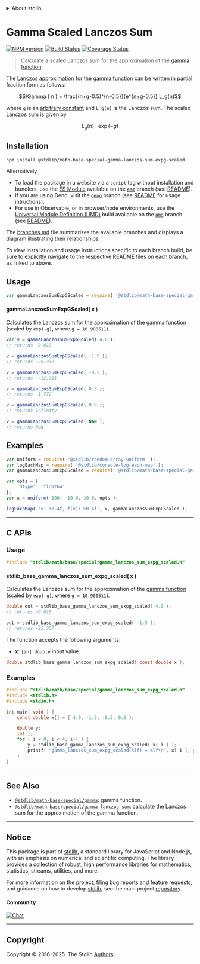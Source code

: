 <!--

@license Apache-2.0

Copyright (c) 2018 The Stdlib Authors.

Licensed under the Apache License, Version 2.0 (the "License");
you may not use this file except in compliance with the License.
You may obtain a copy of the License at

   http://www.apache.org/licenses/LICENSE-2.0

Unless required by applicable law or agreed to in writing, software
distributed under the License is distributed on an "AS IS" BASIS,
WITHOUT WARRANTIES OR CONDITIONS OF ANY KIND, either express or implied.
See the License for the specific language governing permissions and
limitations under the License.

-->


<details>
  <summary>
    About stdlib...
  </summary>
  <p>We believe in a future in which the web is a preferred environment for numerical computation. To help realize this future, we've built stdlib. stdlib is a standard library, with an emphasis on numerical and scientific computation, written in JavaScript (and C) for execution in browsers and in Node.js.</p>
  <p>The library is fully decomposable, being architected in such a way that you can swap out and mix and match APIs and functionality to cater to your exact preferences and use cases.</p>
  <p>When you use stdlib, you can be absolutely certain that you are using the most thorough, rigorous, well-written, studied, documented, tested, measured, and high-quality code out there.</p>
  <p>To join us in bringing numerical computing to the web, get started by checking us out on <a href="https://github.com/stdlib-js/stdlib">GitHub</a>, and please consider <a href="https://opencollective.com/stdlib">financially supporting stdlib</a>. We greatly appreciate your continued support!</p>
</details>

# Gamma Scaled Lanczos Sum

[![NPM version][npm-image]][npm-url] [![Build Status][test-image]][test-url] [![Coverage Status][coverage-image]][coverage-url] <!-- [![dependencies][dependencies-image]][dependencies-url] -->

> Calculate a scaled Lanczos sum for the approximation of the [gamma function][gamma-function].

<section class="intro">

The [Lanczos approximation][lanczos-approximation] for the [gamma function][gamma-function] can be written in partial fraction form as follows:

<!-- <equation class="equation" label="eq:lanczos_approximation" align="center" raw="\Gamma ( n ) = \frac{(n+g-0.5)^{n-0.5}}{e^{n+g-0.5}} L_g(n)" alt="Lanczos approximation for gamma function."> -->

```math
\Gamma ( n ) = \frac{(n+g-0.5)^{n-0.5}}{e^{n+g-0.5}} L_g(n)
```

<!-- <div class="equation" align="center" data-raw-text="\Gamma ( n ) = \frac{(n+g-0.5)^{n-0.5}}{e^{n+g-0.5}} L_g(n)" data-equation="eq:lanczos_approximation">
    <img src="https://cdn.jsdelivr.net/gh/stdlib-js/stdlib@bb29798906e119fcb2af99e94b60407a270c9b32/lib/node_modules/@stdlib/math/base/special/gamma-lanczos-sum-expg-scaled/docs/img/equation_lanczos_approximation.svg" alt="Lanczos approximation for gamma function.">
    <br>
</div> -->

<!-- </equation> -->

where `g` is an [arbitrary constant][@stdlib/constants/float64/gamma-lanczos-g] and `L_g(n)` is the Lanczos sum. The scaled Lanczos sum is given by

<!-- <equation class="equation" label="eq:scaled_lanczos_sum" align="center" raw="L_g(n) \cdot \exp(-g)" alt="Scaled Lanczos sum."> -->

```math
L_g(n) \cdot \exp(-g)
```

<!-- <div class="equation" align="center" data-raw-text="L_g(n) \cdot \exp(-g)" data-equation="eq:scaled_lanczos_sum">
    <img src="https://cdn.jsdelivr.net/gh/stdlib-js/stdlib@bb29798906e119fcb2af99e94b60407a270c9b32/lib/node_modules/@stdlib/math/base/special/gamma-lanczos-sum-expg-scaled/docs/img/equation_scaled_lanczos_sum.svg" alt="Scaled Lanczos sum.">
    <br>
</div> -->

<!-- </equation> -->

</section>

<!-- /.intro -->

<section class="installation">

## Installation

```bash
npm install @stdlib/math-base-special-gamma-lanczos-sum-expg-scaled
```

Alternatively,

-   To load the package in a website via a `script` tag without installation and bundlers, use the [ES Module][es-module] available on the [`esm`][esm-url] branch (see [README][esm-readme]).
-   If you are using Deno, visit the [`deno`][deno-url] branch (see [README][deno-readme] for usage intructions).
-   For use in Observable, or in browser/node environments, use the [Universal Module Definition (UMD)][umd] build available on the [`umd`][umd-url] branch (see [README][umd-readme]).

The [branches.md][branches-url] file summarizes the available branches and displays a diagram illustrating their relationships.

To view installation and usage instructions specific to each branch build, be sure to explicitly navigate to the respective README files on each branch, as linked to above.

</section>

<section class="usage">

## Usage

```javascript
var gammaLanczosSumExpGScaled = require( '@stdlib/math-base-special-gamma-lanczos-sum-expg-scaled' );
```

#### gammaLanczosSumExpGScaled( x )

Calculates the Lanczos sum for the approximation of the [gamma function][gamma-function] (scaled by `exp(-g)`, where `g = 10.900511`).

```javascript
var v = gammaLanczosSumExpGScaled( 4.0 );
// returns ~0.018

v = gammaLanczosSumExpGScaled( -1.5 );
// returns ~25.337

v = gammaLanczosSumExpGScaled( -0.5 );
// returns ~-12.911

v = gammaLanczosSumExpGScaled( 0.5 );
// returns ~1.772

v = gammaLanczosSumExpGScaled( 0.0 );
// returns Infinity

v = gammaLanczosSumExpGScaled( NaN );
// returns NaN
```

</section>

<!-- /.usage -->

<section class="examples">

## Examples

<!-- eslint no-undef: "error" -->

```javascript
var uniform = require( '@stdlib/random-array-uniform' );
var logEachMap = require( '@stdlib/console-log-each-map' );
var gammaLanczosSumExpGScaled = require( '@stdlib/math-base-special-gamma-lanczos-sum-expg-scaled' );

var opts = {
    'dtype': 'float64'
};
var x = uniform( 100, -10.0, 10.0, opts );

logEachMap( 'x: %0.4f, f(x): %0.4f', x, gammaLanczosSumExpGScaled );
```

</section>

<!-- /.examples -->

<!-- C interface documentation. -->

* * *

<section class="c">

## C APIs

<!-- Section to include introductory text. Make sure to keep an empty line after the intro `section` element and another before the `/section` close. -->

<section class="intro">

</section>

<!-- /.intro -->

<!-- C usage documentation. -->

<section class="usage">

### Usage

```c
#include "stdlib/math/base/special/gamma_lanczos_sum_expg_scaled.h"
```

#### stdlib_base_gamma_lanczos_sum_expg_scaled( x )

Calculates the Lanczos sum for the approximation of the [gamma function][gamma-function] (scaled by `exp(-g)`, where `g = 10.900511`).

```c
double out = stdlib_base_gamma_lanczos_sum_expg_scaled( 4.0 );
// returns ~0.018

out = stdlib_base_gamma_lanczos_sum_expg_scaled( -1.5 );
// returns ~25.337
```

The function accepts the following arguments:

-   **x**: `[in] double` input value.

```c
double stdlib_base_gamma_lanczos_sum_expg_scaled( const double x );
```

</section>

<!-- /.usage -->

<!-- C API usage notes. Make sure to keep an empty line after the `section` element and another before the `/section` close. -->

<section class="notes">

</section>

<!-- /.notes -->

<!-- C API usage examples. -->

<section class="examples">

### Examples

```c
#include "stdlib/math/base/special/gamma_lanczos_sum_expg_scaled.h"
#include <stdlib.h>
#include <stdio.h>

int main( void ) {
    const double x[] = { 4.0, -1.5, -0.5, 0.5 };

    double y;
    int i;
    for ( i = 0; i < 4; i++ ) {
        y = stdlib_base_gamma_lanczos_sum_expg_scaled( x[ i ] );
        printf( "gamma_lanczos_sum_expg_scaled(%lf) = %lf\n", x[ i ], y );
    }
}
```

</section>

<!-- /.examples -->

</section>

<!-- /.c -->

<!-- Section for related `stdlib` packages. Do not manually edit this section, as it is automatically populated. -->

<section class="related">

* * *

## See Also

-   <span class="package-name">[`@stdlib/math-base/special/gamma`][@stdlib/math/base/special/gamma]</span><span class="delimiter">: </span><span class="description">gamma function.</span>
-   <span class="package-name">[`@stdlib/math-base/special/gamma-lanczos-sum`][@stdlib/math/base/special/gamma-lanczos-sum]</span><span class="delimiter">: </span><span class="description">calculate the Lanczos sum for the approximation of the gamma function.</span>

</section>

<!-- /.related -->

<!-- Section for all links. Make sure to keep an empty line after the `section` element and another before the `/section` close. -->


<section class="main-repo" >

* * *

## Notice

This package is part of [stdlib][stdlib], a standard library for JavaScript and Node.js, with an emphasis on numerical and scientific computing. The library provides a collection of robust, high performance libraries for mathematics, statistics, streams, utilities, and more.

For more information on the project, filing bug reports and feature requests, and guidance on how to develop [stdlib][stdlib], see the main project [repository][stdlib].

#### Community

[![Chat][chat-image]][chat-url]

---

## Copyright

Copyright &copy; 2016-2025. The Stdlib [Authors][stdlib-authors].

</section>

<!-- /.stdlib -->

<!-- Section for all links. Make sure to keep an empty line after the `section` element and another before the `/section` close. -->

<section class="links">

[npm-image]: http://img.shields.io/npm/v/@stdlib/math-base-special-gamma-lanczos-sum-expg-scaled.svg
[npm-url]: https://npmjs.org/package/@stdlib/math-base-special-gamma-lanczos-sum-expg-scaled

[test-image]: https://github.com/stdlib-js/math-base-special-gamma-lanczos-sum-expg-scaled/actions/workflows/test.yml/badge.svg?branch=main
[test-url]: https://github.com/stdlib-js/math-base-special-gamma-lanczos-sum-expg-scaled/actions/workflows/test.yml?query=branch:main

[coverage-image]: https://img.shields.io/codecov/c/github/stdlib-js/math-base-special-gamma-lanczos-sum-expg-scaled/main.svg
[coverage-url]: https://codecov.io/github/stdlib-js/math-base-special-gamma-lanczos-sum-expg-scaled?branch=main

<!--

[dependencies-image]: https://img.shields.io/david/stdlib-js/math-base-special-gamma-lanczos-sum-expg-scaled.svg
[dependencies-url]: https://david-dm.org/stdlib-js/math-base-special-gamma-lanczos-sum-expg-scaled/main

-->

[chat-image]: https://img.shields.io/gitter/room/stdlib-js/stdlib.svg
[chat-url]: https://app.gitter.im/#/room/#stdlib-js_stdlib:gitter.im

[stdlib]: https://github.com/stdlib-js/stdlib

[stdlib-authors]: https://github.com/stdlib-js/stdlib/graphs/contributors

[umd]: https://github.com/umdjs/umd
[es-module]: https://developer.mozilla.org/en-US/docs/Web/JavaScript/Guide/Modules

[deno-url]: https://github.com/stdlib-js/math-base-special-gamma-lanczos-sum-expg-scaled/tree/deno
[deno-readme]: https://github.com/stdlib-js/math-base-special-gamma-lanczos-sum-expg-scaled/blob/deno/README.md
[umd-url]: https://github.com/stdlib-js/math-base-special-gamma-lanczos-sum-expg-scaled/tree/umd
[umd-readme]: https://github.com/stdlib-js/math-base-special-gamma-lanczos-sum-expg-scaled/blob/umd/README.md
[esm-url]: https://github.com/stdlib-js/math-base-special-gamma-lanczos-sum-expg-scaled/tree/esm
[esm-readme]: https://github.com/stdlib-js/math-base-special-gamma-lanczos-sum-expg-scaled/blob/esm/README.md
[branches-url]: https://github.com/stdlib-js/math-base-special-gamma-lanczos-sum-expg-scaled/blob/main/branches.md

[@stdlib/constants/float64/gamma-lanczos-g]: https://github.com/stdlib-js/constants-float64-gamma-lanczos-g

[gamma-function]: https://en.wikipedia.org/wiki/Gamma_function

[lanczos-approximation]: https://en.wikipedia.org/wiki/Lanczos_approximation

<!-- <related-links> -->

[@stdlib/math/base/special/gamma]: https://github.com/stdlib-js/math-base-special-gamma

[@stdlib/math/base/special/gamma-lanczos-sum]: https://github.com/stdlib-js/math-base-special-gamma-lanczos-sum

<!-- </related-links> -->

</section>

<!-- /.links -->
